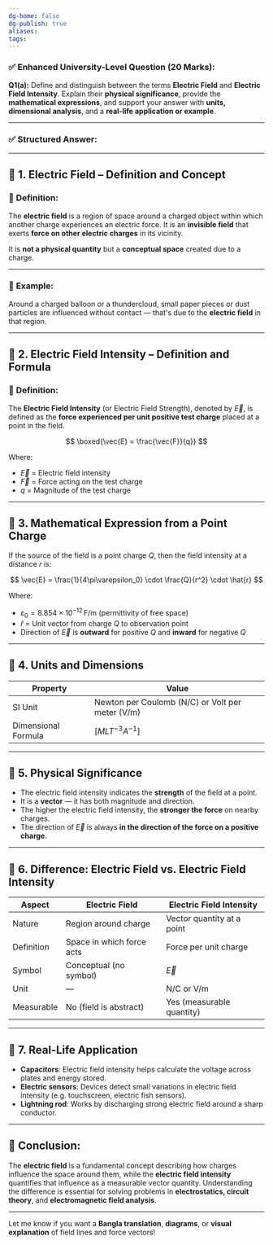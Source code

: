 ```yaml
---
dg-home: false
dg-publish: true
aliases: 
tags:
---
```

### ✅ Enhanced University-Level Question (20 Marks):

**Q1(a):**
Define and distinguish between the terms **Electric Field** and **Electric Field Intensity**. Explain their **physical significance**, provide the **mathematical expressions**, and support your answer with **units, dimensional analysis**, and a **real-life application or example**.

---

### ✅ Structured Answer:

---

## 🔷 **1. Electric Field – Definition and Concept**

### 🔸 **Definition:**

The **electric field** is a region of space around a charged object within which another charge experiences an electric force. It is an **invisible field** that exerts **force on other electric charges** in its vicinity.

It is **not a physical quantity** but a **conceptual space** created due to a charge.

---

### 🔸 **Example:**

Around a charged balloon or a thundercloud, small paper pieces or dust particles are influenced without contact — that's due to the **electric field** in that region.

---

## 🔷 **2. Electric Field Intensity – Definition and Formula**

### 🔸 **Definition:**

The **Electric Field Intensity** (or Electric Field Strength), denoted by $\vec{E}$, is defined as the **force experienced per unit positive test charge** placed at a point in the field.

$$
\boxed{\vec{E} = \frac{\vec{F}}{q}}
$$

Where:

* $\vec{E}$ = Electric field intensity
* $\vec{F}$ = Force acting on the test charge
* $q$ = Magnitude of the test charge

---

## 🔷 **3. Mathematical Expression from a Point Charge**

If the source of the field is a point charge $Q$, then the field intensity at a distance $r$ is:

$$
\vec{E} = \frac{1}{4\pi\varepsilon_0} \cdot \frac{Q}{r^2} \cdot \hat{r}
$$

Where:

* $\varepsilon_0 = 8.854 \times 10^{-12} \, \text{F/m}$ (permittivity of free space)
* $\hat{r}$ = Unit vector from charge $Q$ to observation point
* Direction of $\vec{E}$ is **outward** for positive $Q$ and **inward** for negative $Q$

---

## 🔷 **4. Units and Dimensions**

| Property            | Value                                            |
| ------------------- | ------------------------------------------------ |
| SI Unit             | Newton per Coulomb (N/C) or Volt per meter (V/m) |
| Dimensional Formula | $[MLT^{-3}A^{-1}]$                               |

---

## 🔷 **5. Physical Significance**

* The electric field intensity indicates the **strength** of the field at a point.
* It is a **vector** — it has both magnitude and direction.
* The higher the electric field intensity, the **stronger the force** on nearby charges.
* The direction of $\vec{E}$ is always **in the direction of the force on a positive charge**.

---

## 🔁 **6. Difference: Electric Field vs. Electric Field Intensity**

| Aspect     | Electric Field            | Electric Field Intensity   |
| ---------- | ------------------------- | -------------------------- |
| Nature     | Region around charge      | Vector quantity at a point |
| Definition | Space in which force acts | Force per unit charge      |
| Symbol     | Conceptual (no symbol)    | $\vec{E}$                  |
| Unit       | —                         | N/C or V/m                 |
| Measurable | No (field is abstract)    | Yes (measurable quantity)  |

---

## 🔷 **7. Real-Life Application**

* **Capacitors**: Electric field intensity helps calculate the voltage across plates and energy stored.
* **Electric sensors**: Devices detect small variations in electric field intensity (e.g. touchscreen, electric fish sensors).
* **Lightning rod**: Works by discharging strong electric field around a sharp conductor.

---

## 🧠 **Conclusion:**

The **electric field** is a fundamental concept describing how charges influence the space around them, while the **electric field intensity** quantifies that influence as a measurable vector quantity. Understanding the difference is essential for solving problems in **electrostatics, circuit theory**, and **electromagnetic field analysis**.

---

Let me know if you want a **Bangla translation**, **diagrams**, or **visual explanation** of field lines and force vectors!
